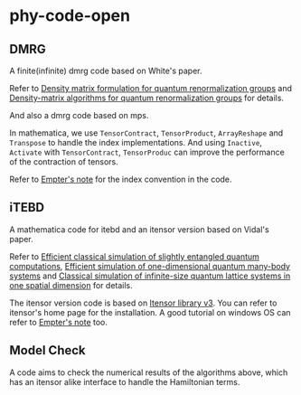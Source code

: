 # phy-code-open

## DMRG

A finite(infinite) dmrg code based on White's paper.

Refer to [Density matrix formulation for quantum renormalization groups](https://journals.aps.org/prl/abstract/10.1103/PhysRevLett.69.2863) and [Density-matrix algorithms for quantum renormalization groups](https://journals.aps.org/prb/abstract/10.1103/PhysRevB.48.10345) for details.

And also a dmrg code based on mps.

In mathematica, we use `TensorContract`, `TensorProduct`, `ArrayReshape` and `Transpose` to handle the index implementations. And using `Inactive`, `Activate` with `TensorContract`, `TensorProduc` can improve the performance of the contraction of tensors.

Refer to [Empter's note](https://github.com/empter/DMRGwithMPSandMPO/blob/master/DMRG_MPS.pdf) for the index convention in the code.

## iTEBD

A mathematica code for itebd and an itensor version based on Vidal's paper.

Refer to [Efficient classical simulation of slightly entangled quantum computations](https://arxiv.org/abs/quant-ph/0301063), [Efficient simulation of one-dimensional quantum many-body systems](https://arxiv.org/abs/quant-ph/0310089) and [Classical simulation of infinite-size quantum lattice systems in one spatial dimension](https://arxiv.org/abs/cond-mat/0605597) for details.

The itensor version code is based on [Itensor library v3](http://itensor.org/). You can refer to itensor's home page for the installation. A good tutorial on windows OS can refer to [Empter's note](https://github.com/empter/mps-tutorial) too.

## Model Check

A code aims to check the numerical results of the algorithms above, which has an itensor alike interface to handle the Hamiltonian terms.
